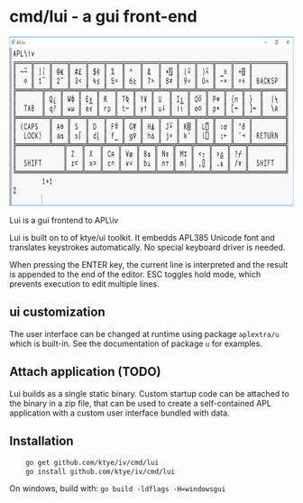# cmd/lui - a gui front-end
<p align="center" >
  <img width="760" height="300" src="aplui.png"><br/>
</p>

Lui is a gui frontend to APL\iv

Lui is built on to of ktye/ui toolkit.
It embedds APL385 Unicode font and translates keystrokes automatically.
No special keyboard driver is needed.

When pressing the ENTER key, the current line is interpreted and the result is appended to the end of the editor.
ESC toggles hold mode, which prevents execution to edit multiple lines.

## ui customization
The user interface can be changed at runtime using package `aplextra/u` which is built-in.
See the documentation of package `u` for examples.

## Attach application (TODO)
Lui builds as a single static binary.
Custom startup code can be attached to the binary in a zip file,
that can be used to create a self-contained APL application with a custom user interface bundled with data.

## Installation
```
	go get github.com/ktye/iv/cmd/lui
	go install github.com/ktye/iv/cmd/lui
```
On windows, build with: `go build -ldflags -H=windowsgui`
